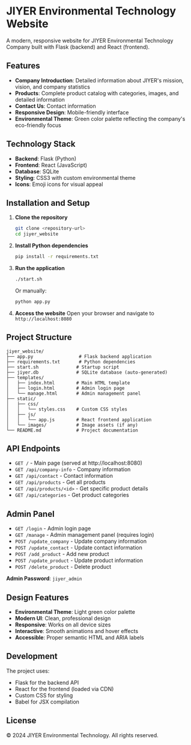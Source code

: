 # JIYER Environmental Technology Website

A modern, responsive website for JIYER Environmental Technology Company built with Flask (backend) and React (frontend).

## Features

- **Company Introduction**: Detailed information about JIYER's mission, vision, and company statistics
- **Products**: Complete product catalog with categories, images, and detailed information
- **Contact Us**: Contact information
- **Responsive Design**: Mobile-friendly interface
- **Environmental Theme**: Green color palette reflecting the company's eco-friendly focus

## Technology Stack

- **Backend**: Flask (Python)
- **Frontend**: React (JavaScript)
- **Database**: SQLite
- **Styling**: CSS3 with custom environmental theme
- **Icons**: Emoji icons for visual appeal

## Installation and Setup

1. **Clone the repository**
   ```bash
   git clone <repository-url>
   cd jiyer_website
   ```

2. **Install Python dependencies**
   ```bash
   pip install -r requirements.txt
   ```

3. **Run the application**
   ```bash
   ./start.sh
   ```
   
   Or manually:
   ```bash
   python app.py
   ```

4. **Access the website**
   Open your browser and navigate to `http://localhost:8080`

## Project Structure

```
jiyer_website/
├── app.py                 # Flask backend application
├── requirements.txt       # Python dependencies
├── start.sh              # Startup script
├── jiyer.db              # SQLite database (auto-generated)
├── templates/
│   ├── index.html        # Main HTML template
│   ├── login.html        # Admin login page
│   └── manage.html       # Admin management panel
├── static/
│   ├── css/
│   │   └── styles.css    # Custom CSS styles
│   ├── js/
│   │   └── app.js        # React frontend application
│   └── images/           # Image assets (if any)
└── README.md             # Project documentation
```

## API Endpoints

- `GET /` - Main page (served at http://localhost:8080)
- `GET /api/company-info` - Company information
- `GET /api/contact` - Contact information
- `GET /api/products` - Get all products
- `GET /api/products/<id>` - Get specific product details
- `GET /api/categories` - Get product categories

## Admin Panel

- `GET /login` - Admin login page
- `GET /manage` - Admin management panel (requires login)
- `POST /update_company` - Update company information
- `POST /update_contact` - Update contact information
- `POST /add_product` - Add new product
- `POST /update_product` - Update product information
- `POST /delete_product` - Delete product

**Admin Password**: `jiyer_admin`

## Design Features

- **Environmental Theme**: Light green color palette
- **Modern UI**: Clean, professional design
- **Responsive**: Works on all device sizes
- **Interactive**: Smooth animations and hover effects
- **Accessible**: Proper semantic HTML and ARIA labels

## Development

The project uses:
- Flask for the backend API
- React for the frontend (loaded via CDN)
- Custom CSS for styling
- Babel for JSX compilation

## License

© 2024 JIYER Environmental Technology. All rights reserved.